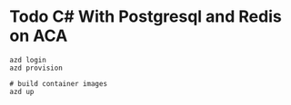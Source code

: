 # Todo C# With Postgresql and Redis on ACA

```
azd login
azd provision

# build container images
azd up
```


